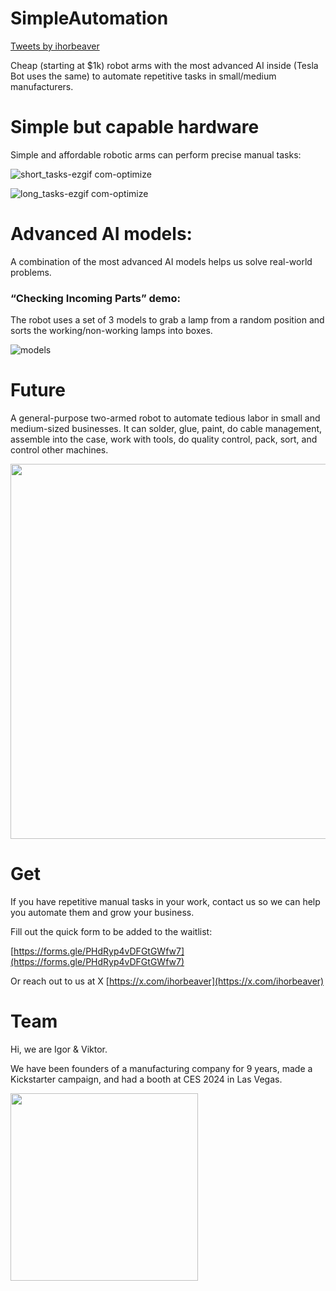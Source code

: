 # SimpleAutomation

<a class="twitter-timeline" data-width="500" data-height="600" href="https://twitter.com/ihorbeaver?ref_src=twsrc%5Etfw">Tweets by ihorbeaver</a> <script async src="https://platform.twitter.com/widgets.js" charset="utf-8"></script>

Cheap (starting at $1k) robot arms with the most advanced AI inside (Tesla Bot uses the same) to automate repetitive tasks in small/medium manufacturers.

# Simple but capable hardware

Simple and affordable robotic arms can perform precise manual tasks:

![short_tasks-ezgif com-optimize](https://github.com/user-attachments/assets/93e8545c-bb66-4b93-a07d-3d25e2dcf251)

![long_tasks-ezgif com-optimize](https://github.com/user-attachments/assets/df8b4a9d-3331-45fc-a5fa-fa990e2f0ca6)

# Advanced AI models:

A combination of the most advanced AI models helps us solve real-world problems.

### “Checking Incoming Parts” demo:

The robot uses a set of 3 models to grab a lamp from a random position and sorts the working/non-working lamps into boxes.

![models](https://github.com/user-attachments/assets/eedceb0e-0ef7-41ac-b559-0efb6c105875)

# Future

A general-purpose two-armed robot to automate tedious labor in small and medium-sized businesses. It can solder, glue, paint, do cable management, assemble into the case, work with tools, do quality control, pack, sort, and control other machines.

<img src="https://github.com/user-attachments/assets/e856b9e8-f089-46fa-a32c-edd7e769fc44" width="600">

# Get

If you have repetitive manual tasks in your work, contact us so we can help you automate them and grow your business.

Fill out the quick form to be added to the waitlist:

[https://forms.gle/PHdRyp4vDFGtGWfw7](https://forms.gle/PHdRyp4vDFGtGWfw7)

Or reach out to us at X
[https://x.com/ihorbeaver](https://x.com/ihorbeaver)

# Team

Hi, we are Igor & Viktor.

We have been founders of a manufacturing company for 9 years, made a Kickstarter campaign, and had a booth at CES 2024 in Las Vegas.

<img src="https://github.com/user-attachments/assets/c11b0e39-d233-4422-9daf-fa4423afafbb" width="300">
